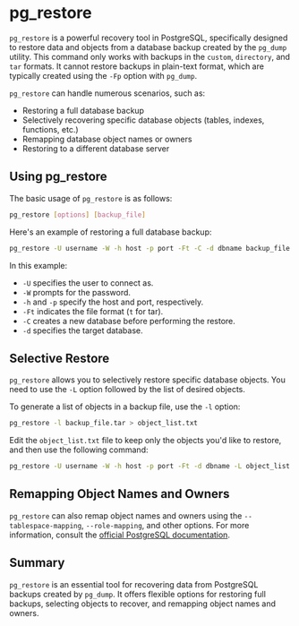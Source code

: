 # pg_restore

`pg_restore` is a powerful recovery tool in PostgreSQL, specifically designed to restore data and objects from a database backup created by the `pg_dump` utility. This command only works with backups in the `custom`, `directory`, and `tar` formats. It cannot restore backups in plain-text format, which are typically created using the `-Fp` option with `pg_dump`.

`pg_restore` can handle numerous scenarios, such as:

- Restoring a full database backup
- Selectively recovering specific database objects (tables, indexes, functions, etc.)
- Remapping database object names or owners
- Restoring to a different database server

## Using pg_restore

The basic usage of `pg_restore` is as follows:

```bash
pg_restore [options] [backup_file]
```

Here's an example of restoring a full database backup:

```sh
pg_restore -U username -W -h host -p port -Ft -C -d dbname backup_file.tar
```

In this example:

- `-U` specifies the user to connect as.
- `-W` prompts for the password.
- `-h` and `-p` specify the host and port, respectively.
- `-Ft` indicates the file format (`t` for tar).
- `-C` creates a new database before performing the restore.
- `-d` specifies the target database.

## Selective Restore

`pg_restore` allows you to selectively restore specific database objects. You need to use the `-L` option followed by the list of desired objects.

To generate a list of objects in a backup file, use the `-l` option:

```sh
pg_restore -l backup_file.tar > object_list.txt
```

Edit the `object_list.txt` file to keep only the objects you'd like to restore, and then use the following command:

```sh
pg_restore -U username -W -h host -p port -Ft -d dbname -L object_list.txt backup_file.tar
```

## Remapping Object Names and Owners

`pg_restore` can also remap object names and owners using the `--tablespace-mapping`, `--role-mapping`, and other options. For more information, consult the [official PostgreSQL documentation](https://www.postgresql.org/docs/current/app-pgrestore.html).

## Summary

`pg_restore` is an essential tool for recovering data from PostgreSQL backups created by `pg_dump`. It offers flexible options for restoring full backups, selecting objects to recover, and remapping object names and owners.